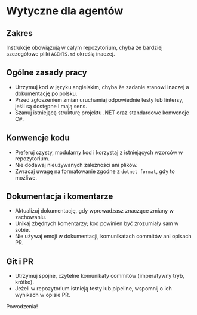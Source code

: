 # Wytyczne dla agentów

## Zakres
Instrukcje obowiązują w całym repozytorium, chyba że bardziej szczegółowe pliki `AGENTS.md` określą inaczej.

## Ogólne zasady pracy
- Utrzymuj kod w języku angielskim, chyba że zadanie stanowi inaczej a dokumentację po polsku.
- Przed zgłoszeniem zmian uruchamiaj odpowiednie testy lub lintersy, jeśli są dostępne i mają sens.
- Szanuj istniejącą strukturę projektu .NET oraz standardowe konwencje C#.

## Konwencje kodu
- Preferuj czysty, modularny kod i korzystaj z istniejących wzorców w repozytorium.
- Nie dodawaj nieużywanych zależności ani plików.
- Zwracaj uwagę na formatowanie zgodne z `dotnet format`, gdy to możliwe.

## Dokumentacja i komentarze
- Aktualizuj dokumentację, gdy wprowadzasz znaczące zmiany w zachowaniu.
- Unikaj zbędnych komentarzy; kod powinien być zrozumiały sam w sobie.
- Nie używaj emoji w dokumentacji, komunikatach commitów ani opisach PR.

## Git i PR
- Utrzymuj spójne, czytelne komunikaty commitów (imperatywny tryb, krótko).
- Jeżeli w repozytorium istnieją testy lub pipeline, wspomnij o ich wynikach w opisie PR.

Powodzenia!
